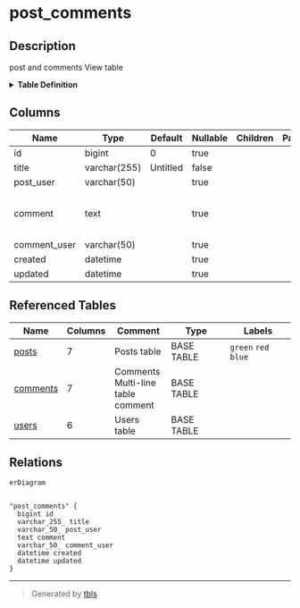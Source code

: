 # post_comments

## Description

post and comments View table

<details>
<summary><strong>Table Definition</strong></summary>

```sql
CREATE VIEW post_comments AS (select `c`.`id` AS `id`,`p`.`title` AS `title`,`u2`.`username` AS `post_user`,`c`.`comment` AS `comment`,`u2`.`username` AS `comment_user`,`c`.`created` AS `created`,`c`.`updated` AS `updated` from (((`testdb`.`posts` `p` left join `testdb`.`comments` `c` on((`p`.`id` = `c`.`post_id`))) left join `testdb`.`users` `u` on((`u`.`id` = `p`.`user_id`))) left join `testdb`.`users` `u2` on((`u2`.`id` = `c`.`user_id`))))
```

</details>

## Columns

| Name | Type | Default | Nullable | Children | Parents | Comment |
| ---- | ---- | ------- | -------- | -------- | ------- | ------- |
| id | bigint | 0 | true |  |  | comments.id |
| title | varchar(255) | Untitled | false |  |  | posts.title |
| post_user | varchar(50) |  | true |  |  | posts.users.username |
| comment | text |  | true |  |  | Comment<br />Multi-line<br />column<br />comment |
| comment_user | varchar(50) |  | true |  |  | comments.users.username |
| created | datetime |  | true |  |  | comments.created |
| updated | datetime |  | true |  |  | comments.updated |

## Referenced Tables

| Name | Columns | Comment | Type | Labels |
| ---- | ------- | ------- | ---- | ------ |
| [posts](posts.md) | 7 | Posts table | BASE TABLE | `green` `red` `blue` |
| [comments](comments.md) | 7 | Comments<br />Multi-line<br />table<br />comment | BASE TABLE |  |
| [users](users.md) | 6 | Users table | BASE TABLE |  |

## Relations

```mermaid
erDiagram


"post_comments" {
  bigint id
  varchar_255_ title
  varchar_50_ post_user
  text comment
  varchar_50_ comment_user
  datetime created
  datetime updated
}
```

---

> Generated by [tbls](https://github.com/k1LoW/tbls)
